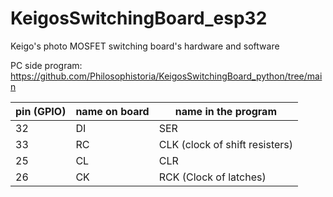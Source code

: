 # KeigosSwitchingBoard_esp32
Keigo's photo MOSFET switching board's hardware and software

PC side program: https://github.com/Philosophistoria/KeigosSwitchingBoard_python/tree/main

| pin (GPIO) | name on board | name in the program |
| ---------- | ------------- | ------------------- |
| 32         | DI            | SER                 |
| 33         | RC            | CLK (clock of shift resisters) |
| 25         | CL            | CLR                 |
| 26         | CK            | RCK (Clock of latches) |
